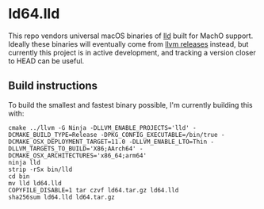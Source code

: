 # ld64.lld

This repo vendors universal macOS binaries of
[lld](https://lld.llvm.org) built for MachO support. Ideally these
binaries will eventually come from [llvm
releases](https://github.com/llvm/llvm-project/releases) instead, but
currently this project is in active development, and tracking a version
closer to HEAD can be useful.

## Build instructions

To build the smallest and fastest binary possible, I'm currently
building this with:

```
cmake ../llvm -G Ninja -DLLVM_ENABLE_PROJECTS='lld' -DCMAKE_BUILD_TYPE=Release -DPKG_CONFIG_EXECUTABLE=/bin/true -DCMAKE_OSX_DEPLOYMENT_TARGET=11.0 -DLLVM_ENABLE_LTO=Thin -DLLVM_TARGETS_TO_BUILD='X86;AArch64' -DCMAKE_OSX_ARCHITECTURES='x86_64;arm64'
ninja lld
strip -rSx bin/lld
cd bin
mv lld ld64.lld
COPYFILE_DISABLE=1 tar czvf ld64.tar.gz ld64.lld
sha256sum ld64.lld ld64.tar.gz
```
